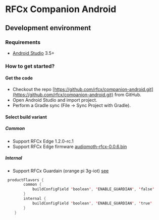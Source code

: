 # RFCx Companion Android

## Development environment

### Requirements

- [Android Studio](https://developer.android.com/studio) 3.5+

### How to get started?

#### Get the code

- Checkout the repo [https://github.com/rfcx/companion-android.git](https://github.com/rfcx/companion-android.git) from GitHub.
- Open Android Studio and import project.
- Perform a Gradle sync (File -> Sync Project with Gradle).

#### Select build variant
##### Common
- Support RFCx Edge 1.2.0-rc.1
- Support RFCx Edge firmware [audiomoth-rfcx-0.0.6.bin]()
##### Internal
- Support RFCx Guardain (orange pi 3g-iot) [see](https://github.com/rfcx/guardian-opi-android-source)

```java
 productFlavors {
        common {
            buildConfigField 'boolean', 'ENABLE_GUARDIAN', 'false'
        }
        internal {
            buildConfigField 'boolean', 'ENABLE_GUARDIAN', 'true'
        }
    }
```